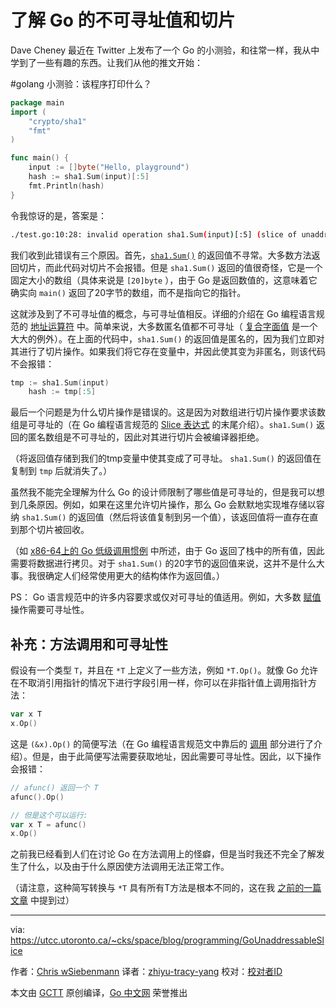 # 了解 Go 的不可寻址值和切片

Dave Cheney 最近在 Twitter 上发布了一个 Go 的小测验，和往常一样，我从中学到了一些有趣的东西。让我们从他的推文开始：

 #golang 小测验：该程序打印什么？

```go
package main
import (
    "crypto/sha1"
    "fmt"
)

func main() {
    input := []byte("Hello, playground")
    hash := sha1.Sum(input)[:5]
    fmt.Println(hash)
}
```

令我惊讶的是，答案是：

```bash
./test.go:10:28: invalid operation sha1.Sum(input)[:5] (slice of unaddressable value)
```

我们收到此错误有三个原因。首先，[`sha1.Sum()`](https://golang.org/pkg/crypto/sha1/#Sum) 的返回值不寻常。大多数方法返回切片，而此代码对切片不会报错。但是 `sha1.Sum()` 返回的值很奇怪，它是一个固定大小的数组（具体来说是 `[20]byte` ），由于 Go 是返回数值的，这意味着它确实向 `main()` 返回了20字节的数组，而不是指向它的指针。

这就涉及到了不可寻址值的概念，与可寻址值相反。详细的介绍在 Go 编程语言规范的 [地址运算符](https://golang.org/ref/spec#Address_operators) 中。简单来说，大多数匿名值都不可寻址（ [复合字面值](https://golang.org/ref/spec#Composite_literals) 是一个大大的例外）。在上面的代码中，`sha1.Sum()` 的返回值是匿名的，因为我们立即对其进行了切片操作。如果我们将它存在变量中，并因此使其变为非匿名，则该代码不会报错：

```go
tmp := sha1.Sum(input)
    hash := tmp[:5]
```

最后一个问题是为什么切片操作是错误的。这是因为对数组进行切片操作要求该数组是可寻址的（在 Go 编程语言规范的 [Slice 表达式](https://golang.org/ref/spec#Slice_expressions) 的末尾介绍）。`sha1.Sum()` 返回的匿名数组是不可寻址的，因此对其进行切片会被编译器拒绝。

（将返回值存储到我们的tmp变量中使其变成了可寻址。 `sha1.Sum()` 的返回值在复制到 `tmp` 后就消失了。）

虽然我不能完全理解为什么 Go 的设计师限制了哪些值是可寻址的，但是我可以想到几条原因。例如，如果在这里允许切片操作，那么 Go 会默默地实现堆存储以容纳 `sha1.Sum()` 的返回值（然后将该值复制到另一个值），该返回值将一直存在直到那个切片被回收。

（如 [x86-64上的 Go 低级调用惯例](https://science.raphael.poss.name/go-calling-convention-x86-64.html#arguments-and-return-value) 中所述，由于 Go 返回了栈中的所有值，因此需要将数据进行拷贝。对于 `sha1.Sum()` 的20字节的返回值来说，这并不是什么大事。我很确定人们经常使用更大的结构体作为返回值。）

PS： Go 语言规范中的许多内容要求或仅对可寻址的值适用。例如，大多数 [赋值](https://golang.org/ref/spec#Assignments) 操作需要可寻址性。

## 补充：方法调用和可寻址性

假设有一个类型 `T`，并且在 `*T` 上定义了一些方法，例如 `*T.Op()`。就像 Go 允许在不取消引用指针的情况下进行字段引用一样，你可以在非指针值上调用指针方法：

```go
var x T
x.Op()
```

这是 `(&x).Op()` 的简便写法（在 Go 编程语言规范文中靠后的 [调用](https://golang.org/ref/spec#Calls) 部分进行了介绍）。但是，由于此简便写法需要获取地址，因此需要可寻址性。因此，以下操作会报错：

```go
// afunc() 返回一个 T
afunc().Op()

// 但是这个可以运行:
var x T = afunc()
x.Op()
```

之前我已经看到人们在讨论 Go 在方法调用上的怪癖，但是当时我还不完全了解发生了什么，以及由于什么原因使方法调用无法正常工作。

（请注意，这种简写转换与 `*T` 具有所有T方法是根本不同的，这在我 [之前的一篇文章](https://utcc.utoronto.ca/~cks/space/blog/programming/GoInterfacesAutogenFuncs) 中提到过）

---

via: https://utcc.utoronto.ca/~cks/space/blog/programming/GoUnaddressableSlice

作者：[Chris wSiebenmann](https://utcc.utoronto.ca/~cks/space/People/ChrisSiebenmann)
译者：[zhiyu-tracy-yang](https://github.com/zhiyu-tracy-yang)
校对：[校对者ID](https://github.com/校对者ID)

本文由 [GCTT](https://github.com/studygolang/GCTT) 原创编译，[Go 中文网](https://studygolang.com/) 荣誉推出